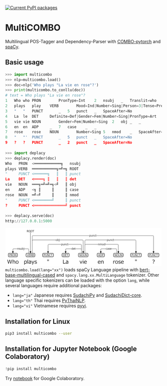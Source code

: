 [![Current PyPI packages](https://badge.fury.io/py/multicombo.svg)](https://pypi.org/project/multicombo/)

# MultiCOMBO

Multilingual POS-Tagger and Dependency-Parser with [COMBO-pytorch](https://gitlab.clarin-pl.eu/syntactic-tools/combo) and [spaCy](https://spacy.io).

## Basic usage

```py
>>> import multicombo
>>> nlp=multicombo.load()
>>> doc=nlp('Who plays "La vie en rose"?')
>>> print(multicombo.to_conllu(doc))
# text = Who plays "La vie en rose"?
1	Who	who	PRON		PronType=Int	2	nsubj	_	Translit=who
2	plays	play	VERB		Mood=Ind|Number=Sing|Person=3|Tense=Pres|VerbForm=Fin	0	root	_	_
3	"	"	PUNCT		_	5	punct	_	SpaceAfter=No
4	La	le	DET		Definite=Def|Gender=Fem|Number=Sing|PronType=Art	5	det	_	Translit=la
5	vie	vie	NOUN		Gender=Fem|Number=Sing	2	obj	_	_
6	en	en	ADP		_	7	case	_	_
7	rose	rose	NOUN		Number=Sing	5	nmod	_	SpaceAfter=No
8	"	"'	PUNCT		_	5	punct	_	SpaceAfter=No
9	?	?	PUNCT		_	2	punct	_	SpaceAfter=No

>>> import deplacy
>>> deplacy.render(doc)
Who   PRON  <════════════╗   nsubj
plays VERB  ═══════════╗═╝═╗ ROOT
"     PUNCT <══════╗   ║   ║ punct
La    DET   <════╗ ║   ║   ║ det
vie   NOUN  ═══╗═╝═╝═╗<╝   ║ obj
en    ADP   <╗ ║     ║     ║ case
rose  NOUN  ═╝<╝     ║     ║ nmod
"     PUNCT <════════╝     ║ punct
?     PUNCT <══════════════╝ punct

>>> deplacy.serve(doc)
http://127.0.0.1:5000
```
![trial.svg](https://raw.githubusercontent.com/KoichiYasuoka/MultiCOMBO/main/trial.png)
`multicombo.load(lang="xx")` loads spaCy Language pipeline with [bert-base-multilingual-cased](https://huggingface.co/bert-base-multilingual-cased) and `spacy.lang.xx.MultiLanguage` tokenizer. Other language specific tokenizers can be loaded with the option `lang`, while several languages require additional packages:
* `lang="ja"` Japanese requires [SudachiPy](https://pypi.org/project/SudachiPy/) and [SudachiDict-core](https://pypi.org/project/SudachiDict-core/).
* `lang="th"` Thai requires [PyThaiNLP](https://pypi.org/project/pythainlp/).
* `lang="vi"` Vietnamese requires [pyvi](https://pypi.org/project/pyvi/).

## Installation for Linux

```sh
pip3 install multicombo --user
```

## Installation for Jupyter Notebook (Google Colaboratory)

```py
!pip install multicombo
```

Try [notebook](https://colab.research.google.com/github/KoichiYasuoka/MultiCOMBO/blob/main/multicombo.ipynb) for Google Colaboratory.

